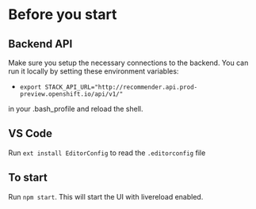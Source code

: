 Before you start
=================

Backend API
-----------

Make sure you setup the necessary connections to the backend. You can run it locally by setting these environment variables:

* `export STACK_API_URL="http://recommender.api.prod-preview.openshift.io/api/v1/"`

in your .bash_profile and reload the shell.

VS Code
-------

Run `ext install EditorConfig` to read the `.editorconfig` file

To start
---------

Run `npm start`. This will start the UI with livereload enabled.
